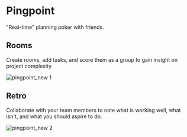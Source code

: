 # Pingpoint

"Real-time" planning poker with friends.

## Rooms

Create rooms, add tasks, and score them as a group to gain insight on project complexity.

![pingpoint_new 1](https://github.com/user-attachments/assets/d0f043f7-55e4-4a8d-9062-7a7d4dd668dd)



## Retro

Collaborate with your team members to note what is working well, what isn't, and what you should aspire to do.

![pingpoint_new 2](https://github.com/user-attachments/assets/d6ebd532-8091-4529-93c2-087a0b5ca16b)
